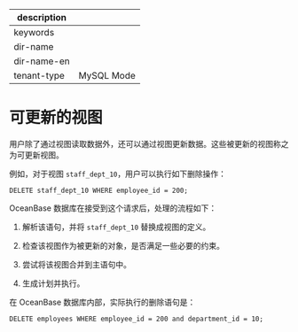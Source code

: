|description||
|---|---|
|keywords||
|dir-name||
|dir-name-en||
|tenant-type|MySQL Mode|

# 可更新的视图 

用户除了通过视图读取数据外，还可以通过视图更新数据。这些被更新的视图称之为可更新视图。

例如，对于视图 `staff_dept_10`，用户可以执行如下删除操作：

```plsql
DELETE staff_dept_10 WHERE employee_id = 200;
```

OceanBase 数据库在接受到这个请求后，处理的流程如下：

1. 解析该语句，并将 `staff_dept_10` 替换成视图的定义。

2. 检查该视图作为被更新的对象，是否满足一些必要的约束。

3. 尝试将该视图合并到主语句中。

4. 生成计划并执行。

在 OceanBase 数据库内部，实际执行的删除语句是：

```plsql
DELETE employees WHERE employee_id = 200 and department_id = 10;
```


